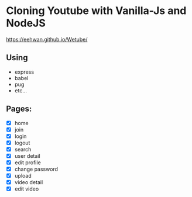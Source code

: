 # Cloning Youtube with Vanilla-Js and NodeJS

https://eehwan.github.io/Wetube/
## Using
- express
- babel
- pug
- etc...

## Pages:
- [x] home
- [x] join
- [x] login
- [x] logout
- [x] search
- [x] user detail
- [x] edit profile
- [x] change password
- [x] upload
- [x] video detail
- [x] edit video
